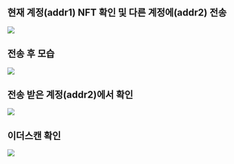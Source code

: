 ## 현재 계정(addr1) NFT 확인 및 다른 계정에(addr2) 전송
![](https://media.vlpt.us/images/mjlee0326/post/d30bf2ec-b2a6-4bd3-baee-acff155d8402/%E1%84%8B%E1%85%B5%E1%84%86%E1%85%B5%E1%84%8C%E1%85%B5%202021.%2012.%2019.%20%E1%84%8B%E1%85%A9%E1%84%92%E1%85%AE%2011.27%202.jpg)


## 전송 후 모습
![](https://media.vlpt.us/images/mjlee0326/post/b34cbfed-27af-47de-8af3-a4bf384f40a3/Connect%20Wallet.jpeg)


## 전송 받은 계정(addr2)에서 확인
![](https://media.vlpt.us/images/mjlee0326/post/25f41c39-5386-4277-8c87-96888fd5c6cf/Connect%20Wallet.jpeg)

## 이더스캔 확인
![](https://media.vlpt.us/images/mjlee0326/post/a404e491-25dc-441d-8718-00804dd4cf0c/image.png)
